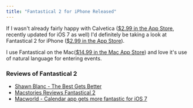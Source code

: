 ```yaml
---
title: "Fantastical 2 for iPhone Released"
---
```

<p>If I wasn't already fairly happy with Calvetica (<a href="https://itunes.apple.com/ca/app/calvetica-calendar/id385862462?mt=8&uo=4&at=10l4Ki">$2.99 in the App Store</a>, recently updated for iOS 7 as well) I'd definitely be taking a look at Fantastical 2 for iPhone (<a href="https://itunes.apple.com/ca/app/fantastical-2/id718043190?mt=8&uo=4&at=10l4Ki">$2.99 in the App Store</a>).</p>
<p>I use Fantastical on the Mac(<a href="https://itunes.apple.com/ca/app/fantastical/id435003921?mt=12">$14.99 in the Mac App Store</a>) and love it's use of natural language for entering events.</p>
<h3>Reviews of Fantastical 2</h3>
<ul>
<li><a href="http://shawnblanc.net/2013/10/review-fantastical-2-iphone/">Shawn Blanc - The Best Gets Better</a></li>
<li><a href="http://www.macstories.net/reviews/fantastical-2-review/">Macstories Reviews Fantastical 2</a></li>
<li><a href="http://www.macworld.com/article/2058681/fantastical-2-for-iphone-review-calendar-app-gets-more-fantastic-for-ios-7.html">Macworld - Calendar app gets more fantastic for iOS 7</a></li>
</ul>
